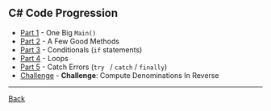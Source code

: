 C# Code Progression
---

+ [Part 1](Part%201.md) - One Big `Main()`
+ [Part 2](Part%202.md) - A Few Good Methods
+ [Part 3](Part%203.md) - Conditionals (`if` statements)
+ [Part 4](Part%204.md) - Loops
+ [Part 5](Part%205.md) - Catch Errors (`try ` / `catch` / `finally`)
+ [Challenge](Challenge.md) - **Challenge**: Compute Denominations In Reverse

---

[Back](../ReadMe.md)
